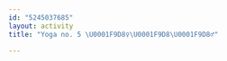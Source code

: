 ```yaml
---
id: "5245037685"
layout: activity
title: "Yoga no. 5 \U0001F9D8‍♀️\U0001F9D8\U0001F9D8‍♂️"

---
```

